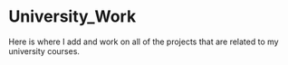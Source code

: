 # University_Work
Here is where I add and work on all of the projects that are related to my university courses.
